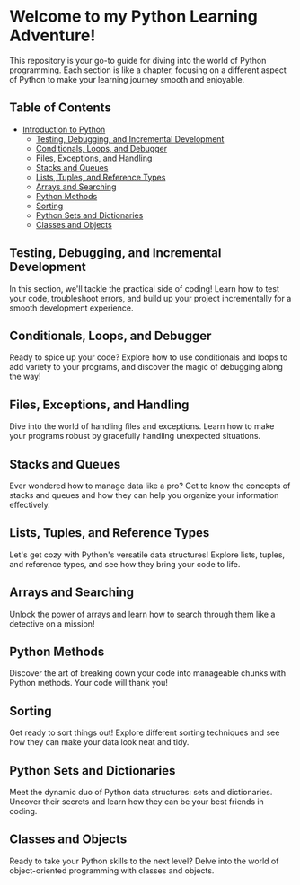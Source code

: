 # Welcome to my Python Learning Adventure!

This repository is your go-to guide for diving into the world of Python programming. Each section is like a chapter, focusing on a different aspect of Python to make your learning journey smooth and enjoyable.

## Table of Contents

- [Introduction to Python](#introduction-to-python)
  - [Testing, Debugging, and Incremental Development](#testing-debugging-and-incremental-development)
  - [Conditionals, Loops, and Debugger](#conditionals-loops-and-debugger)
  - [Files, Exceptions, and Handling](#files-exceptions-and-handling)
  - [Stacks and Queues](#stacks-and-queues)
  - [Lists, Tuples, and Reference Types](#lists-tuples-and-reference-types)
  - [Arrays and Searching](#arrays-and-searching)
  - [Python Methods](#python-methods)
  - [Sorting](#sorting)
  - [Python Sets and Dictionaries](#python-sets-and-dictionaries)
  - [Classes and Objects](#classes-and-objects)

## Testing, Debugging, and Incremental Development

In this section, we'll tackle the practical side of coding! Learn how to test your code, troubleshoot errors, and build up your project incrementally for a smooth development experience.

## Conditionals, Loops, and Debugger

Ready to spice up your code? Explore how to use conditionals and loops to add variety to your programs, and discover the magic of debugging along the way!

## Files, Exceptions, and Handling

Dive into the world of handling files and exceptions. Learn how to make your programs robust by gracefully handling unexpected situations.

## Stacks and Queues

Ever wondered how to manage data like a pro? Get to know the concepts of stacks and queues and how they can help you organize your information effectively.

## Lists, Tuples, and Reference Types

Let's get cozy with Python's versatile data structures! Explore lists, tuples, and reference types, and see how they bring your code to life.

## Arrays and Searching

Unlock the power of arrays and learn how to search through them like a detective on a mission!

## Python Methods

Discover the art of breaking down your code into manageable chunks with Python methods. Your code will thank you!

## Sorting

Get ready to sort things out! Explore different sorting techniques and see how they can make your data look neat and tidy.

## Python Sets and Dictionaries

Meet the dynamic duo of Python data structures: sets and dictionaries. Uncover their secrets and learn how they can be your best friends in coding.

## Classes and Objects

Ready to take your Python skills to the next level? Delve into the world of object-oriented programming with classes and objects.

